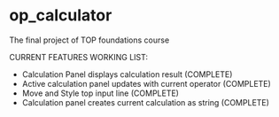 # op_calculator
The final project of TOP foundations course

CURRENT FEATURES WORKING LIST:
- Calculation Panel displays calculation result (COMPLETE)
- Active calculation panel updates with current operator (COMPLETE)
- Move and Style top input line (COMPLETE)
- Calculation panel creates current calculation as string (COMPLETE)
